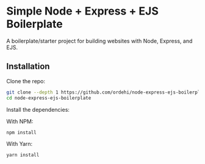 # Simple Node + Express + EJS Boilerplate

A boilerplate/starter project for building websites with Node, Express, and EJS.

## Installation

Clone the repo:

```bash
git clone --depth 1 https://github.com/ordehi/node-express-ejs-boilerplate.git
cd node-express-ejs-boilerplate
```

Install the dependencies:

With NPM:

```bash
npm install
```

With Yarn:

```bash
yarn install
```
